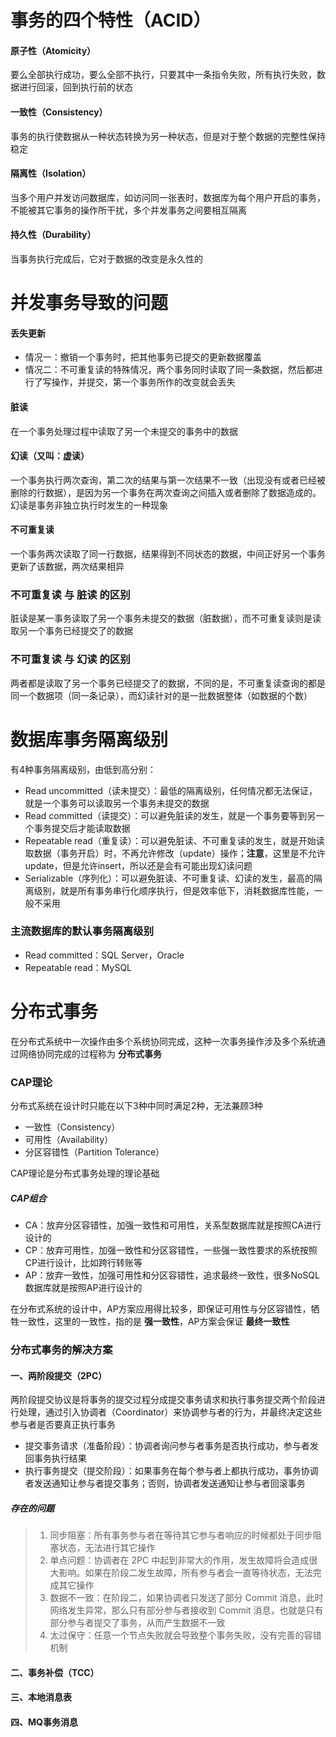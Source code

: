 # 事务的四个特性（ACID）

#### 原子性（Atomicity）

要么全部执行成功，要么全部不执行，只要其中一条指令失败，所有执行失败，数据进行回滚，回到执行前的状态

#### 一致性（Consistency）

事务的执行使数据从一种状态转换为另一种状态，但是对于整个数据的完整性保持稳定

#### 隔离性（Isolation）

当多个用户并发访问数据库，如访问同一张表时，数据库为每个用户开启的事务，不能被其它事务的操作所干扰，多个并发事务之间要相互隔离

#### 持久性（Durability）

当事务执行完成后，它对于数据的改变是永久性的



# 并发事务导致的问题

#### 丢失更新

- 情况一：撤销一个事务时，把其他事务已提交的更新数据覆盖
- 情况二：不可重复读的特殊情况，两个事务同时读取了同一条数据，然后都进行了写操作，并提交，第一个事务所作的改变就会丢失

#### 脏读

在一个事务处理过程中读取了另一个未提交的事务中的数据

#### 幻读（又叫：虚读）

一个事务执行两次查询，第二次的结果与第一次结果不一致（出现没有或者已经被删除的行数据），是因为另一个事务在两次查询之间插入或者删除了数据造成的。幻读是事务非独立执行时发生的一种现象

#### 不可重复读

一个事务两次读取了同一行数据，结果得到不同状态的数据，中间正好另一个事务更新了该数据，两次结果相异



### 不可重复读 与 脏读 的区别

脏读是某一事务读取了另一个事务未提交的数据（脏数据），而不可重复读则是读取另一个事务已经提交了的数据

### 不可重复读 与 幻读 的区别

两者都是读取了另一个事务已经提交了的数据，不同的是，不可重复读查询的都是同一个数据项（同一条记录），而幻读针对的是一批数据整体（如数据的个数）



# 数据库事务隔离级别

有4种事务隔离级别，由低到高分别：

- Read uncommitted（读未提交）：最低的隔离级别，任何情况都无法保证，就是一个事务可以读取另一个事务未提交的数据
- Read committed（读提交）：可以避免脏读的发生，就是一个事务要等到另一个事务提交后才能读取数据
- Repeatable read（重复读）：可以避免脏读、不可重复读的发生，就是开始读取数据（事务开启）时，不再允许修改（update）操作；**注意**，这里是不允许update，但是允许insert，所以还是会有可能出现幻读问题
- Serializable（序列化）：可以避免脏读、不可重复读、幻读的发生，最高的隔离级别，就是所有事务串行化顺序执行，但是效率低下，消耗数据库性能，一般不采用

### 主流数据库的默认事务隔离级别

- Read committed：SQL Server，Oracle
- Repeatable read：MySQL



# 分布式事务

在分布式系统中一次操作由多个系统协同完成，这种一次事务操作涉及多个系统通过网络协同完成的过程称为 **分布式事务**

### CAP理论

分布式系统在设计时只能在以下3种中同时满足2种，无法兼顾3种

- 一致性（Consistency）
- 可用性（Availability）
- 分区容错性（Partition Tolerance）

CAP理论是分布式事务处理的理论基础

##### CAP组合

- CA：放弃分区容错性，加强一致性和可用性，关系型数据库就是按照CA进行设计的
- CP：放弃可用性，加强一致性和分区容错性，一些强一致性要求的系统按照CP进行设计，比如跨行转账等
- AP：放弃一致性，加强可用性和分区容错性，追求最终一致性，很多NoSQL数据库就是按照AP进行设计的

在分布式系统的设计中，AP方案应用得比较多，即保证可用性与分区容错性，牺牲一致性，这里的一致性，指的是 **强一致性**，AP方案会保证 **最终一致性**



### 分布式事务的解决方案

#### 一、两阶段提交（2PC）

两阶段提交协议是将事务的提交过程分成提交事务请求和执行事务提交两个阶段进行处理，通过引入协调者（Coordinator）来协调参与者的行为，并最终决定这些参与者是否要真正执行事务

- 提交事务请求（准备阶段）：协调者询问参与者事务是否执行成功，参与者发回事务执行结果
- 执行事务提交（提交阶段）：如果事务在每个参与者上都执行成功，事务协调者发送通知让参与者提交事务；否则，协调者发送通知让参与者回滚事务

##### 存在的问题

> 1. 同步阻塞：所有事务参与者在等待其它参与者响应的时候都处于同步阻塞状态，无法进行其它操作
> 2. 单点问题：协调者在 2PC 中起到非常大的作用，发生故障将会造成很大影响。如果在阶段二发生故障，所有参与者会一直等待状态，无法完成其它操作
> 3. 数据不一致：在阶段二，如果协调者只发送了部分 Commit 消息，此时网络发生异常，那么只有部分参与者接收到 Commit 消息，也就是只有部分参与者提交了事务，从而产生数据不一致
> 4. 太过保守：任意一个节点失败就会导致整个事务失败，没有完善的容错机制

#### 二、事务补偿（TCC）



#### 三、本地消息表



#### 四、MQ事务消息